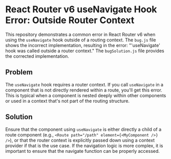 # React Router v6 useNavigate Hook Error: Outside Router Context
This repository demonstrates a common error in React Router v6 when using the `useNavigate` hook outside of a routing context.  The `bug.js` file shows the incorrect implementation, resulting in the error:  "'useNavigate' hook was called outside a router context."  The `bugSolution.js` file provides the corrected implementation.

## Problem
The `useNavigate` hook requires a router context.  If you call `useNavigate` in a component that is not directly rendered within a route, you'll get this error.  This is typical when a component is nested deeply within other components or used in a context that's not part of the routing structure.

## Solution
Ensure that the component using `useNavigate` is either directly a child of a route component (e.g., `<Route path="/path" element={<MyComponent />} />`), or that the router context is explicitly passed down using a context provider if that is the use case.  If the navigation logic is more complex, it is important to ensure that the navigate function can be properly accessed.